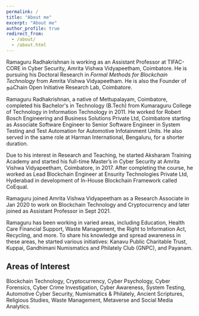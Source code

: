 ```yaml
---
permalink: /
title: "About me"
excerpt: "About me"
author_profile: true
redirect_from: 
  - /about/
  - /about.html
---
```

Ramaguru Radhakrishnan is working as an Assistant Professor at TIFAC-CORE in Cyber Security, Amrita Vishwa Vidyapeetham, Coimbatore. He is pursuing his Doctoral Research in _Formal Methods for Blockchain Technology_ from Amrita Vishwa Vidyapeetham. He is also the Founder of நம்Chain Open Initiative Research Lab, Coimbatore. 

Ramaguru Radhakrishnan, a native of Mettupalayam, Coimbatore, completed his Bachelor's in Technology (B.Tech) from Kumaraguru College of Technology in Information Technology in 2011. He worked for Robert Bosch Engineering and Business Solutions Private Ltd, Coimbatore starting as Associate Software Engineer to Senior Software Engineer in System Testing and Test Automation for Automotive Infotainment Units. He also served in the same role at Harman International, Bengaluru, for a shorter duration.

Due to his interest in Research and Teaching, he started Aksharam Training Academy and started his full-time Master’s in Cyber Security at Amrita Vishwa Vidyapeetham, Coimbatore, in 2017. After completing the course, he worked as Lead Blockchain Engineer at Ensurity Technologies Private Ltd, Hyderabad in development of In-House Blockchain Framework called CoEqual.

Ramaguru joined Amrita Vishwa Vidyapeetham as a Research Associate in Jan 2020 to work on Blockchain Technology and Cryptocurrency and later joined as Assistant Professor in Sept 2021.

Ramaguru has been working in varied areas, including Education, Health Care Financial Support, Waste Management, the Right to Information Act, Recycling, and more. To share his knowledge and spread awareness in these areas, he started various initiatives: Kanavu Public Charitable Trust, Kuppai, Gandhimani Numismatics and Philately Club (GNPC), and Payanam.

Areas of Interest
------
Blockchain Technology, Cryptocurrency, Cyber Psychology, Cyber Forensics, Cyber Crime Investigation, Cyber Awareness, System Testing, Automotive Cyber Security, Numismatics & Philately, Ancient Scriptures, Religious Studies, Waste Management, Metaverse and Social Media Analytics.
